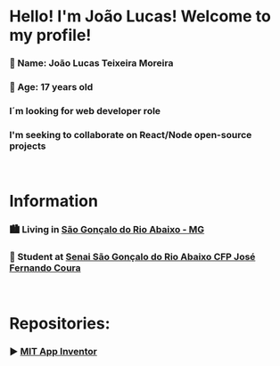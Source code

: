 # Hello! I'm João Lucas! Welcome to my profile!
### :bust_in_silhouette: Name: João Lucas Teixeira Moreira
### :bust_in_silhouette: Age: 17 years old

### I´m looking for web developer role

### I'm seeking to collaborate on React/Node open-source projects

<br>

# Information
### :cityscape: Living in [São Gonçalo do Rio Abaixo - MG](https://goo.gl/maps/EuYBAs4jLspRrbYNA)
### :book: Student at [Senai São Gonçalo do Rio Abaixo CFP José Fernando Coura](https://goo.gl/maps/r7xcXAuoZVSwBhbV9)

<br>

# Repositories:

### :arrow_forward: [MIT App Inventor](https://github.com/JLTM2022/MEUS_PROJETOS_NO_APP_INVENTOR)
